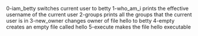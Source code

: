0-iam_betty switches current user to betty
1-who_am_i prints the effective username of the current user
2-groups prints all the groups that the current user is in
3-new_owner changes owner of file hello to betty
4-empty creates an empty file called hello
5-execute makes the file hello executable
